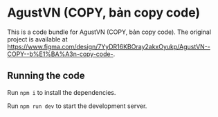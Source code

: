 
  # AgustVN (COPY, bản copy code)

  This is a code bundle for AgustVN (COPY, bản copy code). The original project is available at https://www.figma.com/design/7YyDR16KBOray2akxOyukp/AgustVN--COPY--b%E1%BA%A3n-copy-code-.

  ## Running the code

  Run `npm i` to install the dependencies.

  Run `npm run dev` to start the development server.
  
